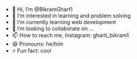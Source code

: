 - 👋 Hi, I’m @BikramGhart1
- 👀 I’m interested in learning and problem solving
- 🌱 I’m currently learning web development
- 💞️ I’m looking to collaborate on ...
- 📫 How to reach me, Instagram: gharti_bikram1
- 😄 Pronouns: he/him
- ⚡ Fun fact: cool

<!---
BikramGhart1/BikramGhart1 is a ✨ special ✨ repository because its `README.md` (this file) appears on your GitHub profile.
You can click the Preview link to take a look at your changes.
--->
